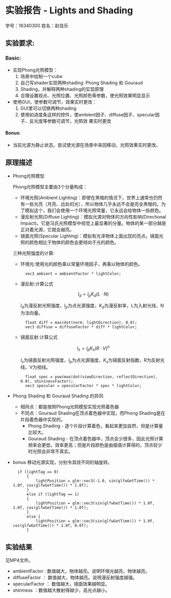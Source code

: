 

# 实验报告 - Lights and Shading

学号：16340300  姓名：赵佳乐

## 实验要求:

### Basic:

+ 实现Phong光照模型：
    1. 场景中绘制一个cube
    2. 自己写shader实现两种shading: Phong Shading 和 Gouraud 
    3. Shading，并解释两种shading的实现原理
    4. 合理设置视点、光照位置、光照颜色等参数，使光照效果明显显示
+ 使用GUI，使参数可调节，效果实时更改：
    1. GUI里可以切换两种shading
    2. 使用如进度条这样的控件，使ambient因子、diffuse因子、specular因子、反光度等参数可调节，光照效 果实时更改

#### Bonus:
+ 当前光源为静止状态，尝试使光源在场景中来回移动，光照效果实时更改。

## 原理描述

+ Phong光照模型

    Phong光照模型主要由3个分量构成：

    - 环境光照(Ambient Lighting)：即使在黑暗的情况下，世界上通常也仍然有一些光亮（月亮、远处的光），所以物体几乎永远不会是完全黑暗的。为了模拟这个，我们会使用一个环境光照常量，它永远会给物体一些颜色。
    - 漫反射光照(Diffuse Lighting)：模拟光源对物体的方向性影响(Directional Impact)。它是冯氏光照模型中视觉上最显著的分量。物体的某一部分越是正对着光源，它就会越亮。
    - 镜面光照(Specular Lighting)：模拟有光泽物体上面出现的亮点。镜面光照的颜色相比于物体的颜色会更倾向于光的颜色。

    三种光照强度的计算:

    - 环境光:使用光的颜色乘以常量环境因子，再乘以物体的颜色。

            vec3 ambient = ambientFactor * lightColor;
    - 漫反射:计算公式

        $$ I_d=I_pK_d(L·N) $$

        $I_d$为漫反射光照强度，$I_p$为点光源强度，$K_d$为漫反射率，L为入射光线，N为法向量。

            float diff = max(dot(norm, lightDirection), 0.0);
	        vec3 diffuse = diffuseFactor * diff * lightColor;
    
    - 镜面反射:计算公式

        $$ I_s=I_pK_s(R·V)^n $$

        $I_s$为镜面反射光照强度，$I_p$为点光源强度，$K_s$为镜面反射指数，R为反射光线，V为视线。

            float spec = pow(max(dot(viewDirection, reflectDirection), 0.0), shininessFactor);
	        vec3 specular = specularFactor * spec * lightColor;

+ Phong Shading 和 Gouraud Shading 的异同

    + 相同点：都是按照Phong光照模型实现光照着色器 
    + 不同点：Gouraud Shading在顶点着色器中实现，而Phong Shading是在片段着色器中实现的。
        - Phong Shading - 逐个片段计算着色，看起来更加自然，但是计算量比较大。
        - Gouraud Shading - 在顶点着色器中，顶点会少很多，因此光照计算频率会更低，效率更高；但是片段颜色是由插值计算得的，顶点较少时光照会非常不真实。

+ bonus
    移动光源实现，分别令其绕不同的轴旋转。

        if (lightTag == 0)
			{
				lightPosition = glm::vec3(-1.0, sin(glfwGetTime()) * 1.0f, cos(glfwGetTime()) * 1.0f);
			}
			else if (lightTag == 1)
			{
				lightPosition = glm::vec3(sin(glfwGetTime()) * 1.0f, 1.0f, cos(glfwGetTime()) * 1.0f);
			}
			else {
				lightPosition = glm::vec3(sin(glfwGetTime()) * 1.0f, cos(glfwGetTime()) * 1.0f, 0.0f);
			}

## 实验结果

见MP4文件。
+ ambientFactor : 数值越大，物体越亮。说明环境光越亮，物体越亮。
+ diffuseFactor ： 数值越大，物体越亮。说明漫反射强度越强。
+ specularFactor ： 数值越大，镜面效果越明显。
+ shininess ：数值越大散射得越少，高光点越小。
